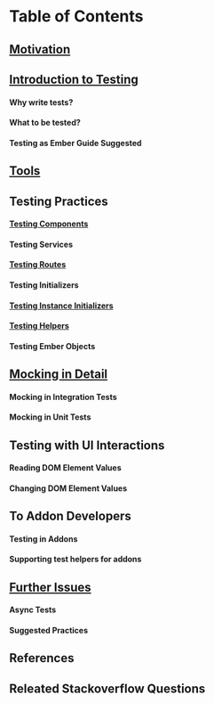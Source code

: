 # Table of Contents
## [Motivation](motivation.md)
## [Introduction to Testing](introduction.md)
#### Why write tests?
#### What to be tested?
#### Testing as Ember Guide Suggested
## [Tools](tools.md)
## Testing Practices
#### [Testing Components](testing-components.md)
#### Testing Services
#### [Testing Routes](testing-routes.md)
#### Testing Initializers
#### [Testing Instance Initializers](testing-instance-initializers.md)
#### [Testing Helpers](testing-helpers.md)
#### Testing Ember Objects
## [Mocking in Detail](mocking-in-detail.md)
#### Mocking in Integration Tests
#### Mocking in Unit Tests
## Testing with UI Interactions
#### Reading DOM Element Values
#### Changing DOM Element Values
## To Addon Developers
#### Testing in Addons
#### Supporting test helpers for addons
## [Further Issues](further-issues.md)
#### Async Tests
#### Suggested Practices
## References
## Releated Stackoverflow Questions

